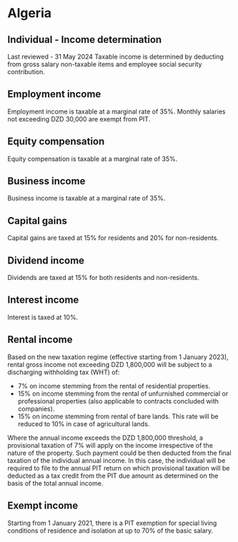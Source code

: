# Algeria
## Individual - Income determination
Last reviewed - 31 May 2024
Taxable income is determined by deducting from gross salary non-taxable items and employee social security contribution.
## Employment income
Employment income is taxable at a marginal rate of 35%.
Monthly salaries not exceeding DZD 30,000 are exempt from PIT.
## Equity compensation
Equity compensation is taxable at a marginal rate of 35%.
## Business income
Business income is taxable at a marginal rate of 35%.
## Capital gains
Capital gains are taxed at 15% for residents and 20% for non-residents.
## Dividend income
Dividends are taxed at 15% for both residents and non-residents.
## Interest income
Interest is taxed at 10%.
## Rental income
Based on the new taxation regime (effective starting from 1 January 2023), rental gross income not exceeding DZD 1,800,000 will be subject to a discharging withholding tax (WHT) of:
  * 7% on income stemming from the rental of residential properties.
  * 15% on income stemming from the rental of unfurnished commercial or professional properties (also applicable to contracts concluded with companies).
  * 15% on income stemming from rental of bare lands. This rate will be reduced to 10% in case of agricultural lands.


Where the annual income exceeds the DZD 1,800,000 threshold, a provisional taxation of 7% will apply on the income irrespective of the nature of the property. 
Such payment could be then deducted from the final taxation of the individual annual income. In this case, the individual will be required to file to the annual PIT return on which provisional taxation will be deducted as a tax credit from the PIT due amount as determined on the basis of the total annual income.
## Exempt income
Starting from 1 January 2021, there is a PIT exemption for special living conditions of residence and isolation at up to 70% of the basic salary.
